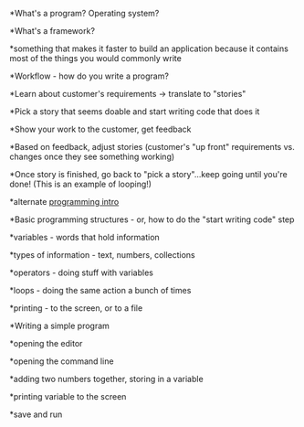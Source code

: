 *What's a program? Operating system?


*What's a framework?


*something that makes it faster to build an application because it contains most of the things you would commonly write


*Workflow - how do you write a program?


*Learn about customer's requirements -> translate to "stories"


*Pick a story that seems doable and start writing code that does it


*Show your work to the customer, get feedback


*Based on feedback, adjust stories (customer's "up front" requirements vs. changes once they see something working)


*Once story is finished, go back to "pick a story"...keep going until you're done! (This is an example of looping!)


*alternate 
[programming intro](programming_intro)


*Basic programming structures - or, how to do the "start writing code" step


*variables - words that hold information


*types of information - text, numbers, collections


*operators - doing stuff with variables


*loops - doing the same action a bunch of times


*printing - to the screen, or to a file


*Writing a simple program


*opening the editor


*opening the command line


*adding two numbers together, storing in a variable


*printing variable to the screen


*save and run